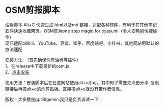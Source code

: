 # OSM剪报脚本
油猴脚本 Alt+C 快速生成 html以及md 链接，适配各种软件，有利于在其他笔记软件快速收藏网页。OSM意为one step magic for oyasumi（令人安睡的快捷操作）  
现已适配bilibili、YouTube、豆瓣、知乎、百度贴吧、小红书，其他网站用默认的方法适配  


安装方法: （首先确保你有油猴等插件）  
1、在release中下载最新的osm.js  
2、[点击安装](https://raw.githubusercontent.com/Radignis/OSM-url-clipping-script/refs/heads/main/osm-latest.js )   

  
使用方法：安装脚本后在任意网站使用alt+c即可。其中知乎需要先点击分享-复制链接后再按alt+c清洗剪贴板。直接按alt+c就没有带作者信息。
  
版权：大多数是gpt和gemini我只是负责调试一下

